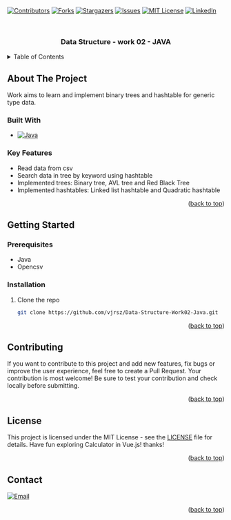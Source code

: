 <a name="readme-top"></a>



[![Contributors][contributors-shield]][contributors-url]
[![Forks][forks-shield]][forks-url]
[![Stargazers][stars-shield]][stars-url]
[![Issues][issues-shield]][issues-url]
[![MIT License][license-shield]][license-url]
[![LinkedIn][linkedin-shield]][linkedin-url]



<!-- PROJECT LOGO -->
<br />
<div align="center">

<h3 align="center">Data Structure - work 02 - JAVA</h3>

</div>

<!-- TABLE OF CONTENTS -->
<details>
  <summary>Table of Contents</summary>
  <ol>
    <li>
      <a href="#about-the-project">About The Project</a>
      <ul>
        <li><a href="#built-with">Built With</a></li>
        <li><a href="#key-features">Key Features</a></li>
      </ul>
    </li>
    <li>
      <a href="#getting-started">Getting Started</a>
      <ul>
        <li><a href="#prerequisites">Prerequisites</a></li>
        <li><a href="#installation">Installation</a></li>
      </ul>
    </li>
    <li><a href="#contributing">Contributing</a></li>
    <li><a href="#license">License</a></li>
    <li><a href="#contact">Contact</a></li>
  </ol>
</details>



<!-- ABOUT THE PROJECT -->
## About The Project

Work aims to learn and implement binary trees and hashtable for generic type data.



### Built With

* [![Java][Java]][Java-url]



### Key Features

<ul>
    <li>Read data from csv</li>
    <li>Search data in tree by keyword using hashtable</li>
    <li>Implemented trees: Binary tree, AVL tree and Red Black Tree</li>
    <li>Implemented hashtables: Linked list hashtable and Quadratic hashtable</li>
</ul>

<p align="right">(<a href="#readme-top">back to top</a>)</p>



<!-- GETTING STARTED -->
## Getting Started

### Prerequisites

* Java
* Opencsv

### Installation

1. Clone the repo
   ```sh
   git clone https://github.com/vjrsz/Data-Structure-Work02-Java.git
   ```

<p align="right">(<a href="#readme-top">back to top</a>)</p>


<!-- CONTRIBUTING -->
## Contributing

If you want to contribute to this project and add new features, fix bugs or improve the user experience, feel free to create a Pull Request. Your contribution is most welcome! Be sure to test your contribution and check locally before submitting.

<p align="right">(<a href="#readme-top">back to top</a>)</p>



<!-- LICENSE -->
## License

This project is licensed under the MIT License - see the <a href="./LICENSE">LICENSE</a> file for details.
Have fun exploring Calculator in Vue.js! thanks!

<p align="right">(<a href="#readme-top">back to top</a>)</p>



<!-- CONTACT -->
## Contact
[![Email][email]][email-url]

<p align="right">(<a href="#readme-top">back to top</a>)</p>



<!-- MARKDOWN LINKS & IMAGES -->
<!-- https://www.markdownguide.org/basic-syntax/#reference-style-links -->
[contributors-shield]: https://img.shields.io/github/contributors/vjrsz/Data-Structure-Work02-Java.svg?style=for-the-badge
[contributors-url]: https://github.com/vjrsz/Data-Structure-Work02-Java/graphs/contributors
[forks-shield]: https://img.shields.io/github/forks/vjrsz/Data-Structure-Work02-Java.svg?style=for-the-badge
[forks-url]: https://github.com/vjrsz/Data-Structure-Work02-Java/network/members
[stars-shield]: https://img.shields.io/github/stars/vjrsz/Data-Structure-Work02-Java.svg?style=for-the-badge
[stars-url]: https://github.com/vjrsz/Data-Structure-Work02-Java/stargazers
[issues-shield]: https://img.shields.io/github/issues/vjrsz/Data-Structure-Work02-Java.svg?style=for-the-badge
[issues-url]: https://github.com/vjrsz/Data-Structure-Work02-Java/issues
[license-shield]: https://img.shields.io/github/license/vjrsz/Data-Structure-Work02-Java.svg?style=for-the-badge
[license-url]: https://github.com/vjrsz/Data-Structure-Work02-Java/blob/master/LICENSE.txt
[linkedin-shield]: https://img.shields.io/badge/-LinkedIn-black.svg?style=for-the-badge&logo=linkedin&colorB=555
[linkedin-url]: https://linkedin.com/in/vjrsz
[email]: https://img.shields.io/badge/Email-000000?style=for-the-badge&logo=gmail&logoColor=white
[email-url]: mailto:vjrszx@gmail.com

[product-screenshot]: images/screenshot.png

[Java]: https://img.shields.io/badge/Java-20232A?style=for-the-badge&logo=openjdk&logoColor=61DAFB
[Java-url]: https://www.java.com/pt-BR/